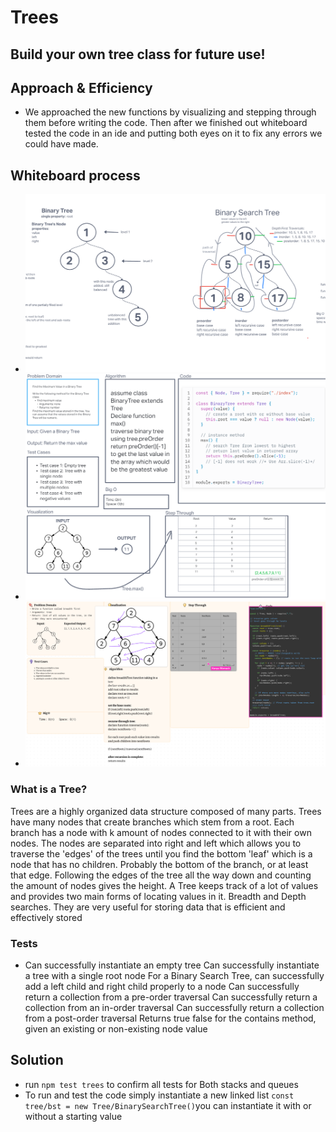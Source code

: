 # Trees

## Build your own tree class for future use!

## Approach & Efficiency

- We approached the new functions by visualizing and stepping through them before writing the code. Then after we finished out whiteboard tested the code in an ide and putting both eyes on it to fix any errors we could have made.

## Whiteboard process

- ![Whiteboard 1](assets/CodeChallenge15.png)
- ![Whiteboard 2](assets/CodeChallenge16.png)
- ![Whiteboard 3](assets/CodeChallenge17.png)

### What is a Tree?

Trees are a highly organized data structure composed of many parts. Trees have many nodes that create branches which stem from a root. Each branch has a node with k amount of nodes connected to it with their own nodes. The nodes are separated into right and left which allows you to traverse the 'edges' of the trees until you find the bottom 'leaf' which is a node that has no children. Probably the bottom of the branch, or at least that edge. Following the edges of the tree all the way down and counting the amount of nodes gives the height. A Tree keeps track of a lot of values and provides two main forms of locating values in it. Breadth and Depth searches. They are very useful for storing data that is efficient and effectively stored

### Tests

- Can successfully instantiate an empty tree
  Can successfully instantiate a tree with a single root node
  For a Binary Search Tree, can successfully add a left child and right child properly to a node
  Can successfully return a collection from a pre-order traversal
  Can successfully return a collection from an in-order traversal
  Can successfully return a collection from a post-order traversal
  Returns true false for the contains method, given an existing or non-existing node value

## Solution

- run `npm test trees` to confirm all tests for Both stacks and queues
- To run and test the code simply instantiate a new linked list `const tree/bst = new Tree/BinarySearchTree()`you can instantiate it with or without a starting value
